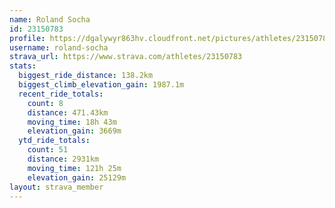 ```yaml
---
name: Roland Socha
id: 23150783
profile: https://dgalywyr863hv.cloudfront.net/pictures/athletes/23150783/14745672/4/large.jpg
username: roland-socha
strava_url: https://www.strava.com/athletes/23150783
stats:
  biggest_ride_distance: 138.2km
  biggest_climb_elevation_gain: 1987.1m
  recent_ride_totals:
    count: 8
    distance: 471.43km
    moving_time: 18h 43m
    elevation_gain: 3669m
  ytd_ride_totals:
    count: 51
    distance: 2931km
    moving_time: 121h 25m
    elevation_gain: 25129m
layout: strava_member
--- 
```

